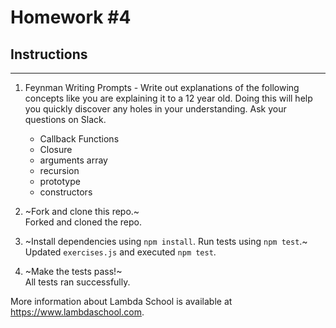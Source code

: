 # Homework #4

## Instructions
---
1. Feynman Writing Prompts - Write out explanations of the following concepts like you are explaining it to a 12 year old.  Doing this will help you quickly discover any holes in your understanding.  Ask your questions on Slack.
		
	* Callback Functions
	* Closure
	* arguments array
	* recursion
	* prototype
	* constructors


2. ~Fork and clone this repo.~  
Forked and cloned the repo.

3. ~Install dependencies using `npm install`.  Run tests using `npm test`.~  
Updated `exercises.js` and executed `npm test`.

4. ~Make the tests pass!~  
All tests ran successfully.

More information about Lambda School is available at https://www.lambdaschool.com.
